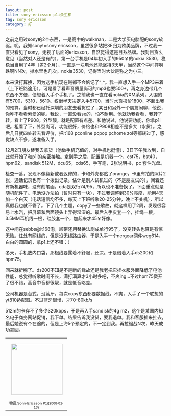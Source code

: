 ```yaml
---
layout: post
title: sony-ericsson p1i众生相
tag: sony ericsson
category: 好
---
```

之前之用过sony的2个东西，一是高中的walkman，二是大学买电脑配的sony软驱。呃，我知sony!=sony ericsson，虽然很多站把SE归为欧美品牌，不过我一直只看见了sony，无视了后面的ericsson，自然觉得这是日系品牌。我对日货么意见（当然对人还是有的），第一台手机是04年初入手的950￥的nokia 3530，稳稳当当用了4年（差2个月），一直是一块电池还能坚持3天半，当然这个中间摔啊跌啊NN次，掉水里也几次。nokia3530，记得当时大伙是称之为小三。

本来没打算换，因为这手机现在贼都不会惦记了^_^。我一直想入手一个MP3来着（上下班路途用），可是看了看声音质量尚可的mp3也要500+，再之身边带几个东西不方便，便想着入手个手机了。之前我也一直在看nokia的XM系列，入围的有5700，5310，5610。权衡半天决定入手5700，当时水货报价1800，不超出我的预算。当时都已经托深圳的朋友去看货过了...某日和另外一个朋友闲聊，他说，你咋不看看索爱的呢。我说，一直没看se的，怕不耐用。他就劝我看看，我转了转，看上了P908，外型靓，就是配置有点差。和他说过，他说要功能，你拿p1i吧。粗看了下，外型尚可，功能很好，价格也和P908相差不是多大（水货）。之后几日就四处转去看评价，把it168 pconline pcpop pchome zol等都转过了，感觉缺点不多，遂准备入手。

12月2日朋友替我去拿货（他做手机充值的，对手机也挺懂），3日下午我收到，自此就开始了和p1i的亲密接触。拿到手之后，配置是机器一个，cst75，bst40，hpm62，sandisk 512M，dcu65，cds65，手写笔，2张说明书，pc 套件光盘。

检查一番，发现不像翻新或者返修的，卡和外壳都贴了orange，卡里有拍的照片2张，通话记录也有一个拨出记录。估计是别人试机过的（不是朋友试的），闻着还有新机器味，没有刻笔画，cda是双行74/95，所以也不准备换了。下面重点就是随机配件了。电池没办法拍（暂时只有一块），不过我调整到30%亮度，能用4天加一个白天（电话短信均不多，每天上下班听歌20-25分钟，晚上不关机），所以真假我也就不管了。下了几个主题，copy了一些歌曲，就这样用了2周，发现很容易上水汽，把屏幕和后面镜头上弄得湿湿的。最后入手皮套一个，挂绳一根，3.5MM耳机线一根，硅胶套一个，加起来才45￥好像。


这中间在sebbs@it168泡，顺带还用替换法刷成单行95了，没变转头也算是有惊无险。住处有网线的，但是没无线路由器，于是入手一个nergear网件wcg614，白白的圆圆的，拿p1上还不错：）

冬天，手机放内口袋，那根线要露着不舒服，还凉。于是借着入手ds200和hpm75。


回来就折腾了。ds200不知是不是新的缘故还是我老把它挂衣服外面降低了电池性能，总觉得听歌时间不长，满打满算才3小时多吧，不爽ing...不过hpm75煲开了很不错，高音中音都很靓，就是低音略差。

公司机器是台式，没蓝牙，每次copy东西都要数据线，不爽，入手了一个联想的yt810适配器。不过蓝牙很慢，才70-80kb/s

512m的卡存不了多少320kbps，于是再入手sandisk的4g m2，这个是某国内知名电子商务网站促销，我下单。结果告诉我没货，要我退单。我和客服扯来扯去，最后她说有个在途的，但是上海5个预定的，不一定到我。再拉锯战N次，昨天成功拿回。

<table style="width:194px;"><tr><td align="center" style="height:194px;background:url(https://picasaweb.google.com/s/c/transparent_album_background.gif) no-repeat left"><a href="https://picasaweb.google.com/100176428078475760122/SonyEricssonP1i20080113?authuser=0&feat=embedwebsite"><img src="https://lh3.googleusercontent.com/-0dC-TSy80es/TV_1wuPakqE/AAAAAAAAAm0/9HcpOsMR3X8/s160-c/SonyEricssonP1i20080113.jpg" width="160" height="160" style="margin:1px 0 0 4px;"></a></td></tr><tr><td style="text-align:center;font-family:arial,sans-serif;font-size:11px"><a href="https://picasaweb.google.com/100176428078475760122/SonyEricssonP1i20080113?authuser=0&feat=embedwebsite" style="color:#4D4D4D;font-weight:bold;text-decoration:none;">物品.Sony-Ericsson P1i(2008-01-13)</a></td></tr></table>